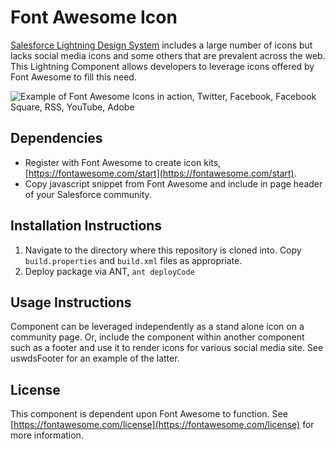 # Font Awesome Icon

[Salesforce Lightning Design System](https://www.lightningdesignsystem.com/icons/) includes a large number of icons but lacks social media icons and some others that are prevalent across the web. This Lightning Component allows developers to leverage icons offered by Font Awesome to fill this need.

![Example of Font Awesome Icons in action, Twitter, Facebook, Facebook Square, RSS, YouTube, Adobe](fontAwesomeIconPreview.png)

## Dependencies

* Register with Font Awesome to create icon kits, [https://fontawesome.com/start](https://fontawesome.com/start).
* Copy javascript snippet from Font Awesome and include in page header of your Salesforce community.

## Installation Instructions

1. Navigate to the directory where this repository is cloned into. Copy `build.properties` and `build.xml` files as appropriate.
1. Deploy package via ANT, `ant deployCode`

## Usage Instructions

Component can be leveraged independently as a stand alone icon on a community page. Or, include the component within another component such as a footer and use it to render icons for various social media site. See uswdsFooter for an example of the latter.

## License

This component is dependent upon Font Awesome to function. See [https://fontawesome.com/license](https://fontawesome.com/license) for more information.
